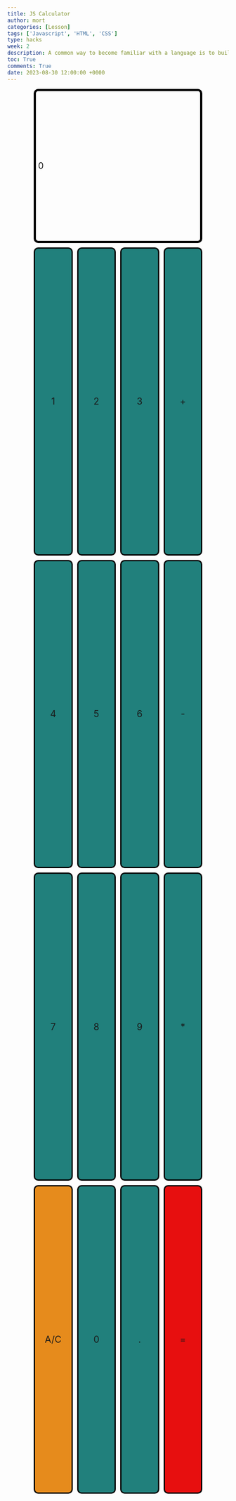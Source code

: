 ```yaml
---
title: JS Calculator
author: mort
categories: [Lesson]
tags: ['Javascript', 'HTML', 'CSS']
type: hacks
week: 2
description: A common way to become familiar with a language is to build a calculator.  This calculator shows off button with actions.
toc: True
comments: True
date: 2023-08-30 12:00:00 +0000
---
```


<!-- 
Hack 0: Right justify result
Hack 1: Test conditions on small, big, and decimal numbers, report on findings. Fix issues.
Hack 2: Add the common math operation that is missing from calculator
Hack 3: Implement 1 number operation (ie SQRT) 
-->

<!-- 
HTML implementation of the calculator. 
-->


<!-- 
    Style and Action are aligned with HRML class definitions
    style.css contains majority of style definition (number, operation, clear, and equals)
    - The div calculator-container sets 4 elements to a row
    Background is credited to Vanta JS and is implemented at bottom of this page
-->
<style>
  .button {
    width: auto;
    height: auto;
    border-radius: 10px;
    background-color: #21807c;
    border: 3px solid black;
    font-size: 1.5em;
    display: flex;
    justify-content: center;
    align-items: center;
    grid-column: span 1;
    grid-row: span 1;
    transition: all 0.5s;
  }

  .button:hover {
    background-color: #373737;
  }

  .row {
    align-items: center;
    display: flex;
  }

  .column {
    flex: 16.66%;
    padding: 3px;
  }

  .calculator-container {
    width: 90vw;
    height: 80vh;
    margin: 0 auto;
    display: grid;
    grid-template-columns: repeat(4, 1fr);
    grid-template-rows: 0.5fr repeat(4, 1fr);
    gap: 10px 10px;
  }

  @media (min-width: 600px) {
    .calculator-container {
      width: 40vw;
      height: 80vh;
    }
  }

  .calculator-number {
    width: auto;
    height: auto;
    border-radius: 10px;
    background-color: #21807c;
    border: 3px solid black;
    font-size: 1.5em;
    display: flex;
    justify-content: center;
    align-items: center;
    grid-column: span 1;
    grid-row: span 1;
    transition: all 0.5s;
  }

  .calculator-number:hover {
    background-color: #373737;
  }

  .calculator-operation {
    width: auto;
    height: auto;
    border-radius: 10px;
    background-color: #21807c;
    border: 3px solid black;
    font-size: 1.5em;
    display: flex;
    justify-content: center;
    align-items: center;
    grid-column: span 1;
    grid-row: span 1;
    transition: all 0.5s;
  }

  .calculator-operation:hover {
    background-color: #373737;
  }

  .calculator-clear {
    width: auto;
    height: auto;
    border-radius: 10px;
    background-color: #e68b1c;
    border: 3px solid black;
    font-size: 1.5em;
    display: flex;
    justify-content: center;
    align-items: center;
    grid-column: span 1;
    grid-row: span 1;
    transition: all 0.5s;
  }

  .calculator-clear:hover {
    background-color: #373737;
  }

  .calculator-equals {
    width: auto;
    height: auto;
    border-radius: 10px;
    background-color: #e70f0f;
    border: 3px solid black;
    font-size: 1.5em;
    display: flex;
    justify-content: center;
    align-items: center;
    grid-column: span 1;
    grid-row: span 1;
    transition: all 0.5s;
  }

  .calculator-equals:hover {
    background-color: #373737;
  }
  .calculator-output {
    /* calulator output 
      top bar shows the results of the calculator;
      result to take up the entirety of the first row;
      span defines 4 columns and 1 row
    */
    grid-column: span 4;
    grid-row: span 1;
  
    border-radius: 10px;
    padding: 0.25em;
    font-size: 20px;
    border: 5px solid black;
  
    display: flex;
    align-items: center;
  }
</style>

<!-- Add a container for the animation -->
<div id="animation">
  <div class="calculator-container">
      <!--result-->
      <div class="calculator-output" id="output">0</div>
      <!--row 1-->
      <div class="calculator-number">1</div>
      <div class="calculator-number">2</div>
      <div class="calculator-number">3</div>
      <div class="calculator-operation">+</div>
      <!--row 2-->
      <div class="calculator-number">4</div>
      <div class="calculator-number">5</div>
      <div class="calculator-number">6</div>
      <div class="calculator-operation">-</div>
      <!--row 3-->
      <div class="calculator-number">7</div>
      <div class="calculator-number">8</div>
      <div class="calculator-number">9</div>
      <div class="calculator-operation">*</div>
      <!--row 4-->
      <div class="calculator-clear">A/C</div>
      <div class="calculator-number">0</div>
      <div class="calculator-number">.</div>
      <div class="calculator-equals">=</div>
  </div>
</div>

<!-- JavaScript (JS) implementation of the calculator. -->
<script>
// initialize important variables to manage calculations
var firstNumber = null;
var operator = null;
var nextReady = true;
// build objects containing key elements
const output = document.getElementById("output");
const numbers = document.querySelectorAll(".calculator-number");
const operations = document.querySelectorAll(".calculator-operation");
const clear = document.querySelectorAll(".calculator-clear");
const equals = document.querySelectorAll(".calculator-equals");

// Number buttons listener
numbers.forEach(button => {
  button.addEventListener("click", function() {
    number(button.textContent);
  });
});

// Number action
function number (value) { // function to input numbers into the calculator
    if (value != ".") {
        if (nextReady == true) { // nextReady is used to tell the computer when the user is going to input a completely new number
            output.innerHTML = value;
            if (value != "0") { // if statement to ensure that there are no multiple leading zeroes
                nextReady = false;
            }
        } else {
            output.innerHTML = output.innerHTML + value; // concatenation is used to add the numbers to the end of the input
        }
    } else { // special case for adding a decimal; can't have two decimals
        if (output.innerHTML.indexOf(".") == -1) {
            output.innerHTML = output.innerHTML + value;
            nextReady = false;
        }
    }
}

// Operation buttons listener
operations.forEach(button => {
  button.addEventListener("click", function() {
    operation(button.textContent);
  });
});

// Operator action
function operation (choice) { // function to input operations into the calculator
    if (firstNumber == null) { // once the operation is chosen, the displayed number is stored into the variable firstNumber
        firstNumber = parseInt(output.innerHTML);
        nextReady = true;
        operator = choice;
        return; // exits function
    }
    // occurs if there is already a number stored in the calculator
    firstNumber = calculate(firstNumber, parseFloat(output.innerHTML)); 
    operator = choice;
    output.innerHTML = firstNumber.toString();
    nextReady = true;
}

// Calculator
function calculate (first, second) { // function to calculate the result of the equation
    let result = 0;
    switch (operator) {
        case "+":
            result = first + second;
            break;
        case "-":
            result = first - second;
            break;
        case "*":
            result = first * second;
            break;
        case "/":
            result = first / second;
            break;
        default: 
            break;
    }
    return result;
}

// Equals button listener
equals.forEach(button => {
  button.addEventListener("click", function() {
    equal();
  });
});

// Equal action
function equal () { // function used when the equals button is clicked; calculates equation and displays it
    firstNumber = calculate(firstNumber, parseFloat(output.innerHTML));
    output.innerHTML = firstNumber.toString();
    nextReady = true;
}

// Clear button listener
clear.forEach(button => {
  button.addEventListener("click", function() {
    clearCalc();
  });
});

// A/C action
function clearCalc () { // clears calculator
    firstNumber = null;
    output.innerHTML = "0";
    nextReady = true;
}
</script>

<!-- 
Vanta animations just for fun, load JS onto the page
-->
<script src="/CSA/assets/js/pages/three.r119.min.js"></script>
<script src="/CSA/assets/js/pages/vanta.halo.min.js"></script>
<script src="/CSA/assets/js/pages/vanta.birds.min.js"></script>
<script src="/CSA/assets/js/pages/vanta.net.min.js"></script>
<script src="/CSA/assets/js/pages/vanta.rings.min.js"></script>

<script>
// setup vanta scripts as functions
var vantaInstances = {
  halo: VANTA.HALO,
  birds: VANTA.BIRDS,
  net: VANTA.NET,
  rings: VANTA.RINGS
};

// obtain a random vanta function
var vantaInstance = vantaInstances[Object.keys(vantaInstances)[Math.floor(Math.random() * Object.keys(vantaInstances).length)]];

// run the animation
vantaInstance({
  el: "#animation",
  mouseControls: true,
  touchControls: true,
  gyroControls: false
});
</script>


